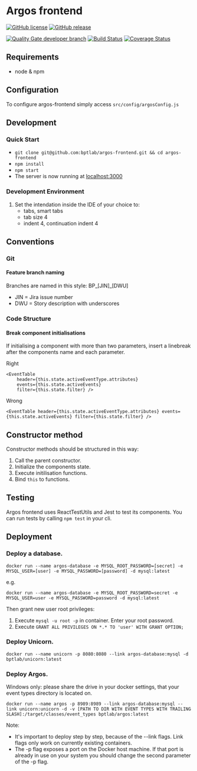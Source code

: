 # Argos frontend

[![GitHub license](https://img.shields.io/badge/license-MIT-blue.svg)](https://raw.githubusercontent.com/bptlab/argos-frontend/master/LICENSE)
[![GitHub release](https://img.shields.io/badge/release-1.1.0-blue.svg)](https://github.com/bptlab/argos-frontend/releases/latest)

[![Quality Gate developer branch](https://bpt-lab.org/sonarqube/api/badges/gate?key=de.hpi.bpt:argos-frontend:developer "Developer Branch")](https://bpt-lab.org/sonarqube/overview?id=de.hpi.bpt%3Aargos-frontend)
[![Build Status](https://travis-ci.org/bptlab/argos-frontend.svg?branch=master)](https://travis-ci.org/bptlab/argos-frontend "Default branch")
[![Coverage Status](https://coveralls.io/repos/github/bptlab/argos-frontend/badge.svg?branch=master)](https://coveralls.io/github/bptlab/argos-frontend?branch=master)

## Requirements
- node & npm

## Configuration
To configure argos-frontend simply access ```src/config/argosConfig.js```

## Development
### Quick Start
- ```git clone git@github.com:bptlab/argos-frontend.git && cd argos-frontend```
- ```npm install```
- ```npm start```
- The server is now running at [localhost:3000](http://localhost:3000)

### Development Environment
1. Set the intendation inside the IDE of your choice to:
	- tabs, smart tabs
	- tab size 4
	- indent 4, continuation indent 4

## Conventions
### Git
#### Feature branch naming
Branches are named in this style: BP_[JIN]_[DWU]
* JIN = Jira issue number
* DWU = Story description with underscores


### Code Structure
#### Break component initialisations
If initialising a component with more than two parameters, insert a linebreak after the components name and each parameter. 

Right
```
<EventTable
	header={this.state.activeEventType.attributes}
	events={this.state.activeEvents}
	filter={this.state.filter} />
```
Wrong
```
<EventTable header={this.state.activeEventType.attributes} events={this.state.activeEvents} filter={this.state.filter} />
```

## Constructor method
Constructor methods should be structured in this way:
1. Call the parent constructor.
2. Initialize the components state.
3. Execute initilisation functions.
4. Bind ```this``` to functions.


## Testing
Argos frontend uses ReactTestUtils and Jest to test its components. You can run tests by calling ```npm test``` in your cli. 

## Deployment 
### Deploy a database.
```
docker run --name argos-database -e MYSQL_ROOT_PASSWORD=[secret] -e MYSQL_USER=[user] -e MYSQL_PASSWORD=[password] -d mysql:latest
```
e.g.
```
docker run --name argos-database -e MYSQL_ROOT_PASSWORD=secret -e MYSQL_USER=user -e MYSQL_PASSWORD=password -d mysql:latest
```

Then grant new user root privileges: 
1. Execute ```mysql -u root -p``` in container. Enter your root password.
1. Execute ```GRANT ALL PRIVILEGES ON *.* TO 'user' WITH GRANT OPTION;```


### Deploy Unicorn.
```
docker run --name unicorn -p 8080:8080 --link argos-database:mysql -d bptlab/unicorn:latest
```
### Deploy Argos. 
Windows only: please share the drive in your docker settings, that your event types directory is located on.
```
docker run --name argos -p 8989:8989 --link argos-database:mysql --link unicorn:unicorn -d -v [PATH TO DIR WITH EVENT TYPES WITH TRAILING SLASH]:/target/classes/event_types bptlab/argos:latest
```
Note:
- It's important to deploy step by step, because of the --link flags. Link flags only work on currently existing containers.
- The -p flag exposes a port on the Docker host machine. If that port is already in use on your system you should change the second parameter of the -p flag.
